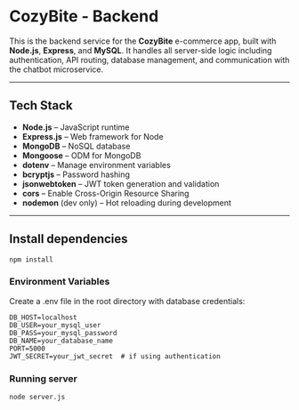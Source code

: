 # CozyBite - Backend

This is the backend service for the **CozyBite** e-commerce app, built with **Node.js**, **Express**, and **MySQL**. It handles all server-side logic including authentication, API routing, database management, and communication with the chatbot microservice.

---

## Tech Stack

- **Node.js** – JavaScript runtime
- **Express.js** – Web framework for Node
- **MongoDB** – NoSQL database
- **Mongoose** – ODM for MongoDB
- **dotenv** – Manage environment variables
- **bcryptjs** – Password hashing
- **jsonwebtoken** – JWT token generation and validation
- **cors** – Enable Cross-Origin Resource Sharing
- **nodemon** (dev only) – Hot reloading during development

---
## Install dependencies
```
npm install
```
### Environment Variables
Create a .env file in the root directory with database credentials:
```
DB_HOST=localhost
DB_USER=your_mysql_user
DB_PASS=your_mysql_password
DB_NAME=your_database_name
PORT=5000
JWT_SECRET=your_jwt_secret  # if using authentication
```
### Running server
```
node server.js
